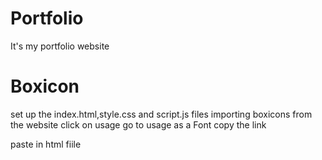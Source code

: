 # Portfolio
It's my portfolio website

# Boxicon
set up the index.html,style.css and script.js files
importing boxicons from the website click on usage
go to usage as a Font
copy the link
<link href='https://unpkg.com/boxicons@2.1.4/css/boxicons.min.css' rel='stylesheet'>
paste in html fiile



